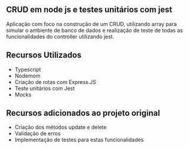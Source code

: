 ## **CRUD em node js e testes unitários com jest**
Aplicação com foco na construção de um CRUD, utilizando array para simular o ambiente de banco de dados e realização de teste de todas as funcionalidades do controller utilizando jest.

## **Recursos Utilizados**
- Typescript
- Nodemom
- Criação de rotas com Express.JS
- Teste unitários com Jest
- Mocks

## **Recursos adicionados ao projeto original**
- Criação dos métodos update e delete
- Validação de erros
- Implementação de testes para estas funcionalidades